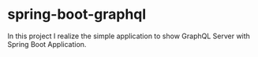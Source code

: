 # spring-boot-graphql
In this project I realize the simple application to show GraphQL Server with Spring Boot Application.
